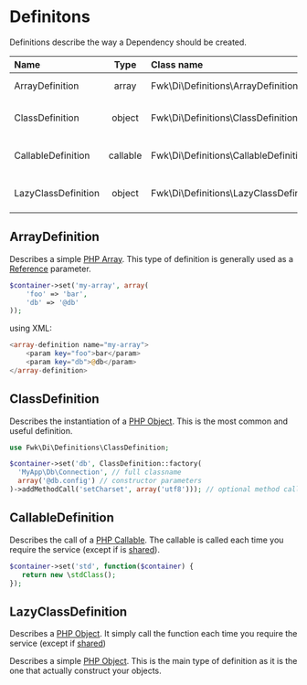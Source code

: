 # Definitons 

Definitions describe the way a Dependency should be created.

| Name                | Type     | Class name                             | Description                          
|:--------------------|:--------:|:---------------------------------------|:-------------------------------------|
| ArrayDefinition     | array    | Fwk\Di\Definitions\ArrayDefinition     | Describes a PHP array                |
| ClassDefinition     | object   | Fwk\Di\Definitions\ClassDefinition     | Describes a PHP object instantiation |
| CallableDefinition  | callable | Fwk\Di\Definitions\CallableDefinition  | Describes a PHP callable             |
| LazyClassDefinition | object   | Fwk\Di\Definitions\LazyClassDefinition | Describes a PHP Proxy object         |

## ArrayDefinition

Describes a simple [PHP Array](http://php.net/array). This type of definition is generally used as a [Reference](./exemples.md#References) parameter. 

``` php
$container->set('my-array', array(
    'foo' => 'bar',
    'db' => '@db'
));
```
using XML:
``` php
<array-definition name="my-array">
    <param key="foo">bar</param>
    <param key="db">@db</param>
</array-definition>
```


## ClassDefinition

Describes the instantiation of a [PHP Object](http://php.net/object). This is the most common and useful definition.

``` php
use Fwk\Di\Definitions\ClassDefinition;

$container->set('db', ClassDefinition::factory(
  'MyApp\Db\Connection', // full classname
  array('@db.config') // constructor parameters
)->addMethodCall('setCharset', array('utf8'))); // optional method call
```

## CallableDefinition

Describes the call of a [PHP Callable](http://php.net/manual/en/language.types.callable.php). The callable is called each time you require the service (except if is [shared](./exemples.md#Shared-instances)). 

``` php
$container->set('std', function($container) {
   return new \stdClass();
});
```

## LazyClassDefinition

Describes a [PHP Object](http://php.net/object). It simply call the function each time you require the service (except if [shared](./exemples.md#Shared-instances))


Describes a simple [PHP Object](http://php.net/object). This is the main type of definition as it is the one that actually construct your objects. 
